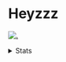 # Heyzzz  

[![.](https://skillicons.dev/icons?i=js,java)](https://skillicons.dev)  

<details>
<summary>Stats</summary
<!--START_SECTION:waka-->

```txt
JavaScript   10 hrs 56 mins  ███████████████░░░░░░░░░░   59.48 %
CSS          3 hrs 9 mins    ████▒░░░░░░░░░░░░░░░░░░░░   17.13 %
Rust         2 hrs 27 mins   ███▒░░░░░░░░░░░░░░░░░░░░░   13.37 %
JSON         1 hr 8 mins     █▓░░░░░░░░░░░░░░░░░░░░░░░   06.18 %
TOML         22 mins         ▓░░░░░░░░░░░░░░░░░░░░░░░░   02.05 %
```

<!--END_SECTION:waka-->
</details>
